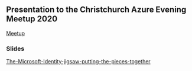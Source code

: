 ## Presentation to the Christchurch Azure Evening Meetup 2020

[Meetup](https://www.meetup.com/Christchurch-Azure-Evening-Meetup/events/271451782/) 

### Slides

[The-Microsoft-Identity-jigsaw-putting-the-pieces-together](https://rbrayb.github.io/Presentations/The-Microsoft-Identity-jigsaw-putting-the-pieces-together/The-Microsoft-Identity-jigsaw-putting-the-pieces-together.pptx)


